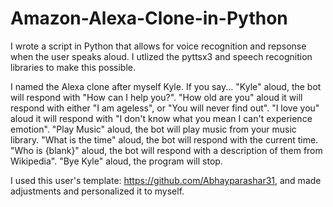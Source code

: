 # Amazon-Alexa-Clone-in-Python
I wrote a script in Python that allows for voice recognition and repsonse when the user speaks aloud.
I utlized the pyttsx3 and speech recognition libraries to make this possible.

I named the Alexa clone after myself Kyle.
If you say...
"Kyle" aloud, the bot will respond with "How can I help you?". 
"How old are you" aloud it will respond with either "I am ageless", or "You will never find out".
"I love you" aloud it will respond with "I don't know what you mean I can't experience emotion".
"Play Music" aloud, the bot will play music from your music library.
"What is the time" aloud, the bot will respond with the current time.
"Who is {blank}" aloud, the bot will respond with a description of them from Wikipedia".
"Bye Kyle" aloud, the program will stop.

I used this user's template: https://github.com/Abhayparashar31, and made adjustments and personalized it to myself.

